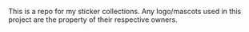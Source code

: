 This is a repo for my sticker collections.
Any logo/mascots used in this project are the property of their respective owners.
